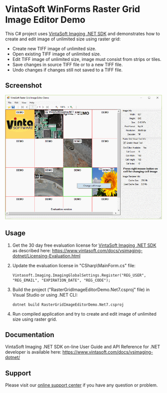# VintaSoft WinForms Raster Grid Image Editor Demo

This C# project uses <a href="https://www.vintasoft.com/vsimaging-dotnet-index.html">VintaSoft Imaging .NET SDK</a> and demonstrates how to create and edit image of unlimited size using raster grid:
* Create new TIFF image of unlimited size.
* Open existing TIFF image of unlimited size.
* Edit TIFF image of unlimited size, image must consist from strips or tiles.
* Save changes in source TIFF file or to a new TIFF file.
* Undo changes if changes still not saved to a TIFF file.


## Screenshot
<img src="vintasoft-raster-grid-image-editor-demo.png" alt="VintaSoft Raster Grid Image Editor Demo">


## Usage
1. Get the 30 day free evaluation license for <a href="https://www.vintasoft.com/vsimaging-dotnet-index.html" target="_blank">VintaSoft Imaging .NET SDK</a> as described here: <a href="https://www.vintasoft.com/docs/vsimaging-dotnet/Licensing-Evaluation.html" target="_blank">https://www.vintasoft.com/docs/vsimaging-dotnet/Licensing-Evaluation.html</a>

2. Update the evaluation license in "CSharp\MainForm.cs" file:
   ```
   Vintasoft.Imaging.ImagingGlobalSettings.Register("REG_USER", "REG_EMAIL", "EXPIRATION_DATE", "REG_CODE");
   ```

3. Build the project ("RasterGridImageEditorDemo.Net7.csproj" file) in Visual Studio or using .NET CLI:
   ```
   dotnet build RasterGridImageEditorDemo.Net7.csproj
   ```

4. Run compiled application and try to create and edit image of unlimited size using raster grid.


## Documentation
VintaSoft Imaging .NET SDK on-line User Guide and API Reference for .NET developer is available here: https://www.vintasoft.com/docs/vsimaging-dotnet/


## Support
Please visit our <a href="https://myaccount.vintasoft.com/">online support center</a> if you have any question or problem.
